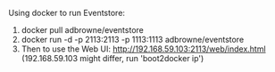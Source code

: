 Using docker to run Eventstore:

1. docker pull adbrowne/eventstore
2. docker run -d -p 2113:2113 -p 1113:1113 adbrowne/eventstore
3. Then to use the Web UI: http://192.168.59.103:2113/web/index.html (192.168.59.103 might differ, run 'boot2docker ip')